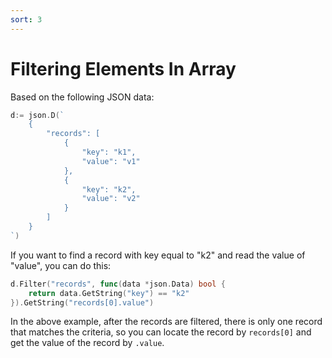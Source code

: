 ```yaml
---
sort: 3
---
```


# Filtering Elements In Array

Based on the following JSON data:

```go
d:= json.D(`
    {
        "records": [
            {
                "key": "k1",
                "value": "v1"
            },
            {
                "key": "k2",
                "value": "v2"
            }
        ]
    }
`)
```

If you want to find a record with key equal to "k2" and read the value of "value", you can do this:

```go
d.Filter("records", func(data *json.Data) bool {
    return data.GetString("key") == "k2"
}).GetString("records[0].value")
```

In the above example, after the records are filtered, there is only one record that matches the criteria, 
so you can locate the record by `records[0]` and get the value of the record by `.value`.
